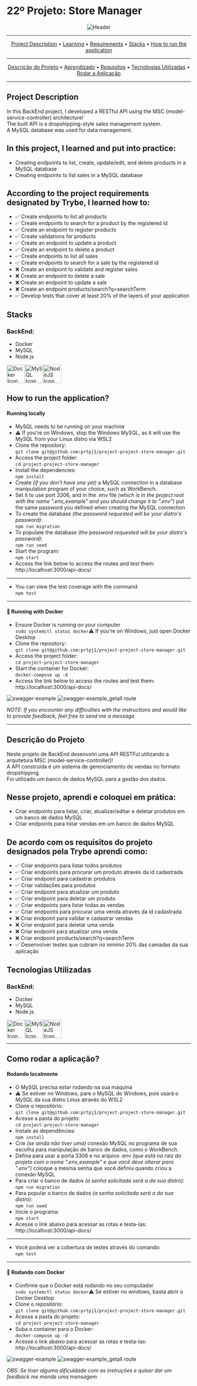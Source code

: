 # 22º Projeto: Store Manager
<p align="center">
<img src="https://github.com/prtpj1/prtpj1/blob/main/Github%20Imgs/22%20-%20StoreManager2.jpg?raw=true" alt="Header" />
<hr/>
<p align="center">
<a href="#project-description">Project Description</a> •
<a href="#in-this-project-i-learned-and-put-into-practice">Learning</a> •
<a href="#according-to-the-project-requirements-designated-by-trybe-i-learned-how-to">Requirements</a> •
<a href="#stacks">Stacks</a> •
<a href="#how-to-run-the-application">How to run the application</a>
</p>
<hr/>
<p align="center">
<a href="#descrição-do-projeto">Descrição do Projeto</a> •
<a href="#nesse-projeto-aprendi-e-coloquei-em-prática">Aprendizado</a> •
<a href="#de-acordo-com-os-requisitos-do-projeto-designados-pela-trybe-aprendi-como">Requisitos</a> •
<a href="#tecnologias-utilizadas">Tecnologias Utilizadas</a> •
<a href="#como-rodar-a-aplicação">Rodar a Aplicação</a>
</p>
<hr/>

## Project Description
In this BackEnd project, I developed a RESTful API using the MSC (model-service-controller) architecture!<br>
The built API is a dropshipping-style sales management system.<br>
A MySQL database was used for data management.<br>

## In this project, I learned and put into practice:
- Creating endpoints to list, create, update/edit, and delete products in a MySQL database
- Creating endpoints to list sales in a MySQL database

## According to the project requirements designated by Trybe, I learned how to:
- ✅ Create endpoints to list all products
- ✅ Create endpoints to search for a product by the registered id
- ✅ Create an endpoint to register products
- ✅ Create validations for products
- ✅ Create an endpoint to update a product
- ✅ Create an endpoint to delete a product
- ✅ Create endpoints to list all sales
- ✅ Create endpoints to search for a sale by the registered id
- ❌ Create an endpoint to validate and register sales
- ❌ Create an endpoint to delete a sale
- ❌ Create an endpoint to update a sale
- ❌ Create an endpoint products/search?q=searchTerm
- ✅ Develop tests that cover at least 20% of the layers of your application

## Stacks
### BackEnd:
- Docker
- MySQL
- Node.js

<a href="https://www.docker.com/" target="_blank" rel="noreferrer"><img src="https://github.com/prtpj1/prtpj1/blob/main/Github%20Imgs/Docker2.png?raw=true" width="50" height="50" alt="Docker Icon" /></a><a href="https://www.mysql.com/" target="_blank" rel="noreferrer"><img src="https://github.com/prtpj1/prtpj1/blob/main/Github%20Imgs/mySQL2.png?raw=true" width="50" height="50" alt="MySQL Icon" /></a><a href="https://nodejs.org/en/" target="_blank" rel="noreferrer"><img src="https://github.com/prtpj1/prtpj1/blob/main/Github Imgs/NodeJS2.png?raw=true" width="50" height="50" alt="NodeJS Icon" /></a>

## How to run the application?
#### Running locally
- MySQL needs to be running on your machine
- ⚠️ If you're on Windows, stop the Windows MySQL, as it will use the MySQL from your Linux distro via WSL2
- Clone the repository: <br>
`git clone git@github.com:prtpj1/project-project-store-manager.git`
- Access the project folder: <br>
`cd project-project-store-manager`
- Install the dependencies: <br>
`npm install`
- Create _*(if you don't have one yet)*_ a MySQL connection in a database manipulation program of your choice, such as WorkBench.
- Set it to use port 3306, and in the .env file _*(which is in the project root with the name ".env_example" and you should change it to ".env")*_ put the same password you defined when creating the MySQL connection
- To create the database _*(the password requested will be your distro's password)*_: <br>
`npm run migration`
- To populate the database _*(the password requested will be your distro's password)*_: <br>
`npm run seed`
- Start the program: <br>
`npm start`
- Access the link below to access the routes and test them: <br>
http://localhost:3000/api-docs/
<hr/>

- You can view the test coverage with the command: <br>
`npm test`
<hr/>

#### :whale: Running with Docker
- Ensure Docker is running on your computer <br>
`sudo systemctl status docker`⚠️ If you're on Windows, just open Docker Desktop <br>
- Clone the repository: <br>
`git clone git@github.com:prtpj1/project-project-store-manager.git`
- Access the project folder: <br>
`cd project-project-store-manager`
- Start the container for Docker: <br>
`docker-compose up -d`
- Access the link below to access the routes and test them: <br>
http://localhost:3000/api-docs/
<img src="https://github.com/prtpj1/project-store-manager/blob/main/images/swagger_example.png?raw=true" alt="swagger-example" />
<img src="https://github.com/prtpj1/project-store-manager/blob/main/images/swagger_example_getall.png?raw=true" alt="swagger-example_getall route" />

_*NOTE: If you encounter any difficulties with the instructions and would like to provide feedback, feel free to send me a message*_

<hr/>

## Descrição do Projeto
Neste projeto de BackEnd desenvolvi uma API RESTFul utilizando a arquitetura MSC (model-service-controller)!<br>
A API construída é um sistema de gerenciamento de vendas no formato dropshipping.<br>
Foi utilizado um banco de dados MySQL para a gestão dos dados.<br>

## Nesse projeto, aprendi e coloquei em prática:
- Criar endpoints para listar, criar, atualizar/editar e deletar produtos em um banco de dados MySQL
- Criar endpoints para listar vendas em um banco de dados MySQL

## De acordo com os requisitos do projeto designados pela Trybe aprendi como:
- ✅ Criar endpoints para listar todos produtos
- ✅ Criar endpoints para procurar um produto através da id cadastrada
- ✅ Criar endpoint para cadastrar produtos
- ✅ Criar validações para produtos
- ✅ Criar endpoint para atualizar um produto
- ✅ Criar endpoint para deletar um produto
- ✅ Criar endpoints para listar todas as vendas
- ✅ Criar endpoints para procurar uma venda através da id cadastrada
- ❌ Criar endpoint para validar e cadastrar vendas
- ❌ Criar endpoint para deletar uma venda
- ❌ Criar endpoint para atualizar uma venda
- ❌ Criar endpoint products/search?q=searchTerm
- ✅ Desenvolver testes que cubram no mínimo 20% das camadas da sua aplicação

## Tecnologias Utilizadas
### BackEnd:
- Docker
- MySQL
- Node.js

<a href="https://www.docker.com/" target="_blank" rel="noreferrer"><img src="https://github.com/prtpj1/prtpj1/blob/main/Github%20Imgs/Docker2.png?raw=true" width="50" height="50" alt="Docker Icon" /></a><a href="https://www.mysql.com/" target="_blank" rel="noreferrer"><img src="https://github.com/prtpj1/prtpj1/blob/main/Github%20Imgs/mySQL2.png?raw=true" width="50" height="50" alt="MySQL Icon" /></a><a href="https://nodejs.org/en/" target="_blank" rel="noreferrer"><img src="https://github.com/prtpj1/prtpj1/blob/main/Github Imgs/NodeJS2.png?raw=true" width="50" height="50" alt="NodeJS Icon" /></a>
<hr/>

## Como rodar a aplicação?
#### Rodando localmente
- O MySQL precisa estar rodando na sua máquina
- ⚠️ Se estiver no Windows, pare o MySQL do Windows, pois usará o MySQL da sua distro Linux através do WSL2
- Clone o repositório: <br>
`git clone git@github.com:prtpj1/project-project-store-manager.git`
- Acesse a pasta do projeto: <br>
`cd project-project-store-manager`
- Instale as dependências: <br>
`npm install`
- Crie _*(se ainda não tiver uma)*_ conexão MySQL no programa de sua escolha para manipulação de banco de dados, como o WorkBench. 
- Defina para usar a porta 3306 e no arquivo .env _*(que está na raiz do projeto com o nome \".env_example" e que você deve alterar para ".env")*_ coloque a mesma senha que você definiu quando criou a conexão MySQL<br>
- Para criar o banco de dados _*(a senha solicitada será a da sua distro)*_: <br>
`npm run migration`
- Para popular o banco de dados _*(a senha solicitada será a da sua distro)*_: <br>
`npm run seed`
- Inicie o programa: <br>
`npm start`
- Acesse o link abaixo para acessar as rotas e testa-las: <br>
http://localhost:3000/api-docs/
<hr/>

- Você poderá ver a cobertura de testes através do comando: <br>
`npm test`
<hr/>

#### :whale: Rodando com Docker
- Confirme que o Docker está rodando no seu computador <br>
`sudo systemctl status docker`⚠️ Se estiver no windows, basta abrir o Docker Desktop<br>
- Clone o repositório: <br>
`git clone git@github.com:prtpj1/project-project-store-manager.git`
- Acesse a pasta do projeto: <br>
`cd project-project-store-manager`
- Suba o container para o Docker: <br>
`docker-compose up -d`
- Acesse o link abaixo para acessar as rotas e testa-las: <br>
http://localhost:3000/api-docs/
<img src="https://github.com/prtpj1/project-store-manager/blob/main/images/swagger_example.png?raw=true" alt="swagger-example" />
<img src="https://github.com/prtpj1/project-store-manager/blob/main/images/swagger_example_getall.png?raw=true" alt="swagger-example_getall route" />

_*OBS: Se tiver alguma dificuldade com as instruções e quiser dar um feedback me mande uma mensagem*_
